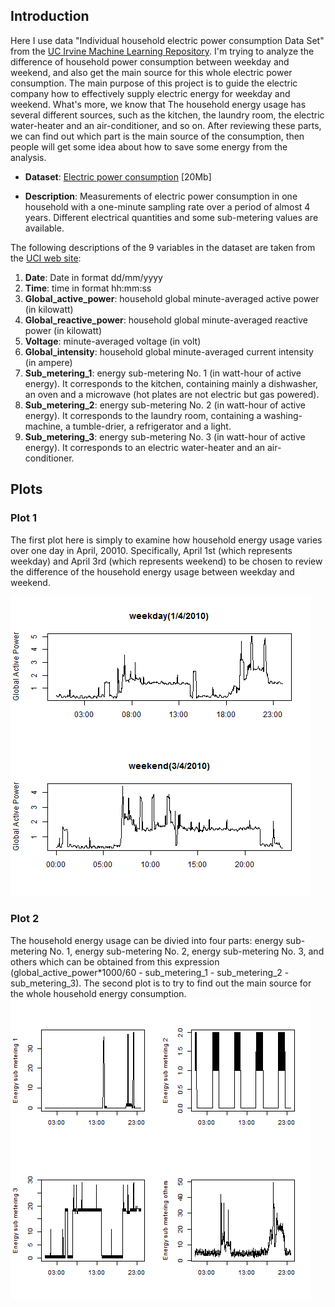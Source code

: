 ## Introduction

Here I use data "Individual household electric power consumption Data Set" from the <a href="http://archive.ics.uci.edu/ml/">UC Irvine Machine Learning Repository</a>. I'm trying to analyze the difference of household power consumption between weekday and weekend, and also get the main source for this whole electric power consumption. The main purpose of this project is to guide the electric company how to effectively supply electric energy for weekday and weekend. What's more, we know that The household energy usage has several different sources, such as the kitchen, the laundry room, the electric water-heater and an air-conditioner, and so on. After reviewing these parts, we can find out which part is the main source of the consumption, then people will get some idea about how to save some energy from the analysis.   

* <b>Dataset</b>: <a href="https://archive.ics.uci.edu/ml/machine-learning-databases/00235/household_power_consumption.zip">Electric power consumption</a> [20Mb]

* <b>Description</b>: Measurements of electric power consumption in
one household with a one-minute sampling rate over a period of almost
4 years. Different electrical quantities and some sub-metering values
are available.


The following descriptions of the 9 variables in the dataset are taken
from
the <a href="https://archive.ics.uci.edu/ml/datasets/Individual+household+electric+power+consumption">UCI
web site</a>:

<ol>
<li><b>Date</b>: Date in format dd/mm/yyyy </li>
<li><b>Time</b>: time in format hh:mm:ss </li>
<li><b>Global_active_power</b>: household global minute-averaged active power (in kilowatt) </li>
<li><b>Global_reactive_power</b>: household global minute-averaged reactive power (in kilowatt) </li>
<li><b>Voltage</b>: minute-averaged voltage (in volt) </li>
<li><b>Global_intensity</b>: household global minute-averaged current intensity (in ampere) </li>
<li><b>Sub_metering_1</b>: energy sub-metering No. 1 (in watt-hour of active energy). It corresponds to the kitchen, containing mainly a dishwasher, an oven and a microwave (hot plates are not electric but gas powered). </li>
<li><b>Sub_metering_2</b>: energy sub-metering No. 2 (in watt-hour of active energy). It corresponds to the laundry room, containing a washing-machine, a tumble-drier, a refrigerator and a light. </li>
<li><b>Sub_metering_3</b>: energy sub-metering No. 3 (in watt-hour of active energy). It corresponds to an electric water-heater and an air-conditioner.</li>
</ol>


## Plots

### Plot 1
The first plot here is simply to examine how household energy usage
varies over one day in April, 20010. Specifically, April 1st (which represents weekday) and April 3rd (which represents weekend) to be chosen to review the difference of the household energy usage between weekday and weekend. 

![plot of plot11](plot11.png) 


### Plot 2
The household energy usage can be divied into four parts: energy sub-metering No. 1, energy sub-metering No. 2, energy sub-metering No. 3, and others which can be obtained from this expression (global_active_power*1000/60 - sub_metering_1 - sub_metering_2 - sub_metering_3). The second plot is to try to find out the main source for the whole household energy consumption.
![plot of plot22](plot12.png) 

